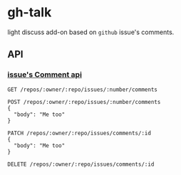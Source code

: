 # gh-talk

light discuss add-on based on `github` issue's comments.

## API

### [issue's Comment api](https://developer.github.com/v3/issues/comments/#create-a-comment)
```
GET /repos/:owner/:repo/issues/:number/comments
```

```
POST /repos/:owner/:repo/issues/:number/comments
{
  "body": "Me too"
}
```

```
PATCH /repos/:owner/:repo/issues/comments/:id
{
  "body": "Me too"
}
```

```
DELETE /repos/:owner/:repo/issues/comments/:id
```
